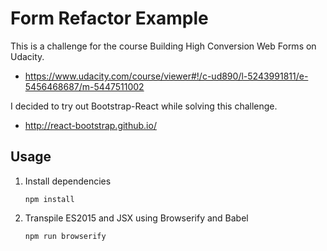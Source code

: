 # Form Refactor Example
This is a challenge for the course Building High Conversion Web Forms on Udacity.
- https://www.udacity.com/course/viewer#!/c-ud890/l-5243991811/e-5456468687/m-5447511002

I decided to try out Bootstrap-React while solving this challenge.
- http://react-bootstrap.github.io/

## Usage
1. Install dependencies
    ```
    npm install
    ```

2. Transpile ES2015 and JSX using Browserify and Babel
    ```
    npm run browserify
    ```
